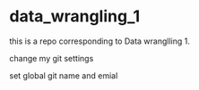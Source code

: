 # data_wrangling_1
this is a repo corresponding to Data wranglling 1.

change my git settings

set global git name and emial 